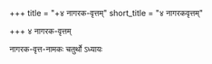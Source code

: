 +++
title = "+४ नागरक-वृत्तम्"
short_title = "४ नागरकवृत्तम्"

+++
४ नागरक-वृत्तम्

नागरक-वृत्त-नामकः चतुर्थो ऽध्यायः  
